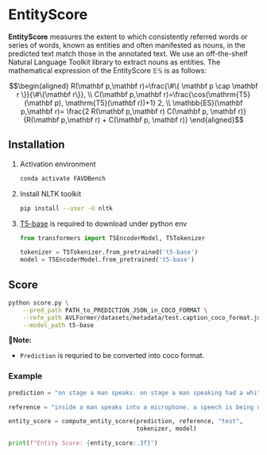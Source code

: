 # EntityScore

**EntityScore** measures the extent to which consistently referred words or series of words, known as entities and often manifested as nouns, in the predicted text match those in the annotated text. We use an off-the-shelf Natural Language Toolkit library to extract nouns as entities. The mathematical expression of the EntityScore $\mathbb{ES}$ is as follows:

```math
\begin{aligned}
R(\mathbf p,\mathbf r)=\frac{\#\{ \mathbf p \cap \mathbf r \}}{\#\{\mathbf r\}}, \\
C(\mathbf p,\mathbf r)=\frac{\cos(\mathrm{T5}(\mathbf p), \mathrm{T5}(\mathbf r))+1} 2, \\
\mathbb{ES}(\mathbf p,\mathbf r)= \frac{2 R(\mathbf p,\mathbf r) C(\mathbf p, \mathbf r)}{R(\mathbf p,\mathbf r) + C(\mathbf p, \mathbf r)}
\end{aligned}
```

## Installation
1. Activation environment
   ```bash
   conda activate FAVDBench
   ```
2. Install NLTK toolkit
    ```bash
    pip install --user -U nltk
    ```
3. [T5-base](https://huggingface.co/t5-base) is required to download under python env
    ```python
    from transformers import T5EncoderModel, T5Tokenizer

    tokenizer = T5Tokenizer.from_pretrained('t5-base')
    model = T5EncoderModel.from_pretrained('t5-base')
    ```

## Score

```bash
python score.py \
    --pred_path PATH_to_PREDICTION_JSON_in_COCO_FORMAT \
    --refe_path AVLFormer/datasets/metadata/test.caption_coco_format.json \
    --model_path t5-base
```
**📝Note:** 
* `Prediction` is requried to be converted into coco format.

### Example

```python
prediction = "on stage a man speaks. on stage a man speaking had a white head a black suit a white shirt and a red tie. behind the man is a white wall. in front of the man is a black microphone. the man speaks with a."

reference = "inside a man speaks into a microphone. a speech is being delivered by a man with white and black hair on his temples a black suit a white shirt and a tie with light and blue and white diagonal stripes. the man is backed by a sizable red wall. the man is in front of two microphones. he has a rhythm to his speech."

entity_score = compute_entity_score(prediction, reference, "test",
                                    tokenizer, model)

print(f"Entity Score: {entity_score:.3f}")
```